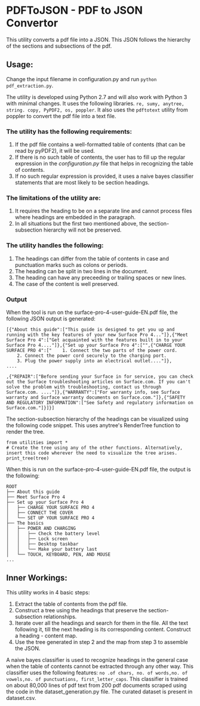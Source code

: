 # PDFToJSON - PDF to JSON Convertor

This utility converts a pdf file into a JSON. This JSON follows the hierarchy of the sections and subsections of the pdf.

## Usage:

Change the input filename in configuration.py and run `python pdf_extraction.py`.

The utility is developed using Python 2.7 and will also work with Python 3 with minimal changes. It uses the following libraries.
`re, sumy, anytree, string. copy, PyPDF2, os, poppler`. It also uses the `pdftotext` utility from poppler to convert the pdf file into a text file.

### The utility has the following requirements:
1. If the pdf file contains a well-formatted table of contents (that can be read by pyPDF2), it will be used.
2. If there is no such table of contents, the user has to fill up the regular expression in the *configuration.py* file that helps in recognizing the table of contents.
3. If no such regular expression is provided, it uses a naive bayes classifier statements that are most likely to be section headings. 

### The limitations of the utility are:
1. It requires the heading to be on a separate line and cannot process files where headings are embedded in the paragraph.
2. In all situations but the first two mentioned above, the section-subsection hierarchy will not be preserved.

### The utility handles the following:
1. The headings can differ from the table of contents in case and punctuation marks such as colons or periods.
2. The heading can be split in two lines in the document.
3. The heading can have any preceeding or trailing spaces or new lines.
4. The case of the content is well preserved.

### Output

When the tool is run on the surface-pro-4-user-guide-EN.pdf file, the following JSON output is generated:

```
[{"About this guide":["This guide is designed to get you up and running with the key features of your new Surface Pro 4..."]},{"Meet Surface Pro 4":["Get acquainted with the features built in to your Surface Pro 4...."]},{"Set up your Surface Pro 4":["",{"CHARGE YOUR SURFACE PRO 4":["    1. Connect the two parts of the power cord.
    2. Connect the power cord securely to the charging port.
    3. Plug the power supply into an electrical outlet...."]},
....

,{"REPAIR":["Before sending your Surface in for service, you can check out the Surface troubleshooting articles on Surface.com. If you can't solve the problem with troubleshooting, contact us through Surface.com. ...."]},{"WARRANTY":["For warranty info, see Surface warranty and Surface warranty documents on Surface.com."]},{"SAFETY AND REGULATORY INFORMATION":["See Safety and regulatory information on Surface.com."]}]}]
```

The section-subsection hierarchy of the headings can be visualized using the following code snippet. This uses anytree's RenderTree function to render the tree.

```
from utilities import *
# Create the tree using any of the other functions. Alternatively, insert this code wherever the need to visualize the tree arises.
print_tree(tree)
```

When this is run on the surface-pro-4-user-guide-EN.pdf file, the output is the following:

```
ROOT
├── About this guide
├── Meet Surface Pro 4
├── Set up your Surface Pro 4
│   ├── CHARGE YOUR SURFACE PRO 4
│   ├── CONNECT THE COVER
│   └── SET UP YOUR SURFACE PRO 4
├── The basics
│   ├── POWER AND CHARGING
│   │   ├── Check the battery level
│   │   ├── Lock screen
│   │   ├── Desktop taskbar
│   │   └── Make your battery last
│   └── TOUCH, KEYBOARD, PEN, AND MOUSE
...
```

## Inner Workings:

This utility works in 4 basic steps:
1. Extract the table of contents from the pdf file.
2. Construct a tree using the headings that preserve the section-subsection relationships.
3. Iterate over all the headings and search for them in the file. All the text following it, till the next heading is its corresponding content. Construct a heading - content map.
4. Use the tree generated in step 2 and the map from step 3 to assemble the JSON.

A naive bayes classifier is used to recognize headings in the general case when the table of contents cannot be extracted through any other way. This classifier uses the following features: `no .of chars, no. of words,no. of vowels,no. of punctuations, first_letter_caps`. This classifier is trained on about 80,000 lines of pdf text from 200 pdf documents scraped using the code in the dataset_generation.py file. The curated dataset is present in dataset.csv.
